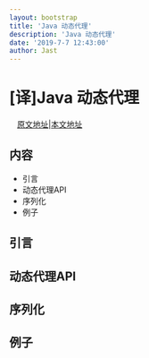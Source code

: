 ```yaml
---
layout: bootstrap
title: 'Java 动态代理'
description: 'Java 动态代理'
date: '2019-7-7 12:43:00'
author: Jast
---
```

# [译]Java 动态代理
　[原文地址](https://docs.oracle.com/javase/8/docs/technotes/guides/reflection/proxy.html)|[本文地址](http://jast90.github.io/2019/07/07/Java-dynamic-proxy.html)

## 内容
- 引言
- 动态代理API
- 序列化
- 例子

## 引言


## 动态代理API

## 序列化

## 例子




